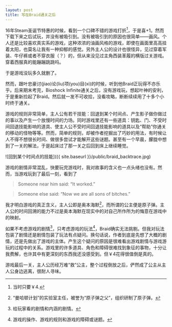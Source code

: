 ```yaml
---
layout: post
title: 写在Braid通关之后
---
```


16年Steam圣诞节特惠的时候，看到一个口碑不错的游戏打折[^1]，于是喜+1。然而下载下来之后试玩，并没有被吸引到。没有被吸引到的原因也很简单——画风。个人还是比较喜欢真实系的游戏，这种浓浓的油画风格的游戏，即使在画面里高高挂着太阳，也莫名让我有一种抑郁的感觉。另外主人公的设计也很怪异，见过穿着军装、牛仔裤或者不穿衣服（？）的，但从来没见过主角西装革履的横版过关游戏。穿着西服真的能蹦蹦跳跳吗。

于是游戏没玩多久就删了。

然而，跟叶忠豪讨(jiao)论(liu)项(you)目(xi)的时候，听到他Braid正玩得不亦乐乎。后来期末考完，Bioshock Infinite通关之后，没有游戏玩，想起叶神的安利，于是重新捡起了Braid。然后就一发不可收拾，没看攻略，断断续续用了十多个小时终于通关。

游戏的规则非常简单，主人公有若干技能：回退到某个时间点、产生影子做你做过的事以及产生一个放慢时间的力场。同时游戏里还有一些道具：钥匙、门、不受时间回退技能影响的道具、使主人公不受时间回退技能影响的道具以及“帮助”你通关的移动的怪物等等。然而，简单的规则，却被作者挖掘出了巧妙的用法，有时候让人不得不想很长时间、做很多尝试才能解开这些谜题。甚至有一个早晨，朦胧中想到了一关的解法，于是起床过了那一关之后回到床上继续睡觉。

![回到某个时间点的技能]({{ site.baseurl }}/public/braid_backtrace.jpg)

游戏的剧情非常混乱，快要玩完游戏时，我对故事的含义也一点头绪也没有。然而，当游戏玩到了最后一刻，看到了

> Someone near him said: “It worked.”

> Someone else said: “Now we are all sons of bitches.”

我才明白游戏的真正含义，主人公即是奥本海默[^2]，而所谓的公主便是原子弹。主人公的时间回溯的能力不过是奥本海默在现实中的对自己所作所为的悔意在游戏中的映射。

如果不考虑游戏的剧情[^3]，只考虑游戏的玩法[^4]，Braid确实无法挑剔。但我对玩法包装了剧情还是剧情包装了玩法有点疑问。换句话说，作者到底是先想了大概的剧情，还是先做出了游戏的主体。产生这个疑问的原因是很难看出游戏剧情与游戏游玩的过程中的关系。游戏里的许多道具、角色和障碍很难找到象征的事物，十分让我费解，也许其中有更深刻的东西我还没感受到。但￥4花得很值倒是真的。

游戏最后一关，主人公历经万难“救”公主，整个过程倒放之后，俨然成了公主从主人公身边逃离，很耐人寻味。

[^1]: 当时只要￥4.
[^2]: “曼哈顿计划”的实验室主任，被誉为“原子弹之父”，组织研制了原子弹。
[^3]: 给玩家看的剧情和内涵的剧情。
[^4]: 游戏的操作、游戏的规则和游戏的障碍或谜题。

